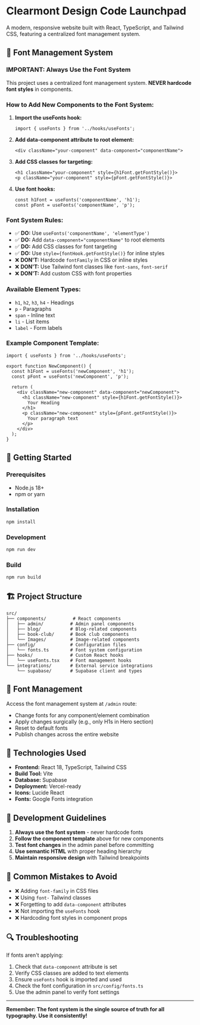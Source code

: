 # Clearmont Design Code Launchpad

A modern, responsive website built with React, TypeScript, and Tailwind CSS, featuring a centralized font management system.

## 🎨 Font Management System

### **IMPORTANT: Always Use the Font System**

This project uses a centralized font management system. **NEVER hardcode font styles** in components.

### **How to Add New Components to the Font System:**

1. **Import the useFonts hook:**
   ```tsx
   import { useFonts } from '../hooks/useFonts';
   ```

2. **Add data-component attribute to root element:**
   ```tsx
   <div className="your-component" data-component="componentName">
   ```

3. **Add CSS classes for targeting:**
   ```tsx
   <h1 className="your-component" style={h1Font.getFontStyle()}>
   <p className="your-component" style={pFont.getFontStyle()}>
   ```

4. **Use font hooks:**
   ```tsx
   const h1Font = useFonts('componentName', 'h1');
   const pFont = useFonts('componentName', 'p');
   ```

### **Font System Rules:**

- ✅ **DO:** Use `useFonts('componentName', 'elementType')`
- ✅ **DO:** Add `data-component="componentName"` to root elements
- ✅ **DO:** Add CSS classes for font targeting
- ✅ **DO:** Use `style={fontHook.getFontStyle()}` for inline styles
- ❌ **DON'T:** Hardcode `fontFamily` in CSS or inline styles
- ❌ **DON'T:** Use Tailwind font classes like `font-sans`, `font-serif`
- ❌ **DON'T:** Add custom CSS with font properties

### **Available Element Types:**
- `h1`, `h2`, `h3`, `h4` - Headings
- `p` - Paragraphs
- `span` - Inline text
- `li` - List items
- `label` - Form labels

### **Example Component Template:**
```tsx
import { useFonts } from '../hooks/useFonts';

export function NewComponent() {
  const h1Font = useFonts('newComponent', 'h1');
  const pFont = useFonts('newComponent', 'p');

  return (
    <div className="new-component" data-component="newComponent">
      <h1 className="new-component" style={h1Font.getFontStyle()}>
        Your Heading
      </h1>
      <p className="new-component" style={pFont.getFontStyle()}>
        Your paragraph text
      </p>
    </div>
  );
}
```

## 🚀 Getting Started

### Prerequisites
- Node.js 18+ 
- npm or yarn

### Installation
```bash
npm install
```

### Development
```bash
npm run dev
```

### Build
```bash
npm run build
```

## 🏗️ Project Structure

```
src/
├── components/          # React components
│   ├── admin/          # Admin panel components
│   ├── blog/           # Blog-related components
│   ├── book-club/      # Book club components
│   └── Images/         # Image-related components
├── config/             # Configuration files
│   └── fonts.ts        # Font system configuration
├── hooks/              # Custom React hooks
│   └── useFonts.tsx    # Font management hooks
└── integrations/       # External service integrations
    └── supabase/       # Supabase client and types
```

## 🎯 Font Management

Access the font management system at `/admin` route:
- Change fonts for any component/element combination
- Apply changes surgically (e.g., only H1s in Hero section)
- Reset to default fonts
- Publish changes across the entire website

## 🔧 Technologies Used

- **Frontend:** React 18, TypeScript, Tailwind CSS
- **Build Tool:** Vite
- **Database:** Supabase
- **Deployment:** Vercel-ready
- **Icons:** Lucide React
- **Fonts:** Google Fonts integration

## 📝 Development Guidelines

1. **Always use the font system** - never hardcode fonts
2. **Follow the component template** above for new components
3. **Test font changes** in the admin panel before committing
4. **Use semantic HTML** with proper heading hierarchy
5. **Maintain responsive design** with Tailwind breakpoints

## 🚨 Common Mistakes to Avoid

- ❌ Adding `font-family` in CSS files
- ❌ Using `font-` Tailwind classes
- ❌ Forgetting to add `data-component` attributes
- ❌ Not importing the `useFonts` hook
- ❌ Hardcoding font styles in component props

## 🔍 Troubleshooting

If fonts aren't applying:
1. Check that `data-component` attribute is set
2. Verify CSS classes are added to text elements
3. Ensure `useFonts` hook is imported and used
4. Check the font configuration in `src/config/fonts.ts`
5. Use the admin panel to verify font settings

---

**Remember: The font system is the single source of truth for all typography. Use it consistently!**
